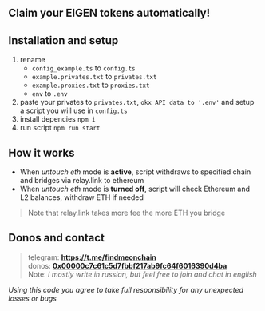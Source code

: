 ## Claim your EIGEN tokens automatically! 

## Installation and setup
1. rename 
    - `config_example.ts` to `config.ts`  
    - `example.privates.txt` to `privates.txt`  
    - `example.proxies.txt` to `proxies.txt`  
    - `env` to `.env`
2. paste your privates to `privates.txt`, `okx API data to '.env'` and setup a script you will use in `config.ts`  
3. install depencies `npm i`  
4. run script `npm run start`

## How it works
- When *untouch eth* mode is **active**, script withdraws to specified chain and bridges via relay.link to ethereum
- When *untouch eth* mode is **turned off**, script will check Ethereum and L2 balances, withdraw ETH if needed
> Note that relay.link takes more fee the more ETH you bridge

## Donos and contact

> telegram: **https://t.me/findmeonchain**  
donos: **[0x00000c7c61c5d7fbbf217ab9fc64f6016390d4ba](https://debank.com/profile/0x00000c7c61c5d7fbbf217ab9fc64f6016390d4ba)**  
Note: _I mostly write in russian, but feel free to join and chat in english_

*Using this code you agree to take full responsibility for any unexpected losses or bugs*